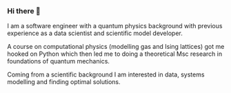 ### Hi there 👋

I am a software engineer with a quantum physics background with previous experience as a data scientist and scientific model developer.

A course on computational physics (modelling gas and Ising lattices) got me hooked on Python which then led me to doing a theoretical Msc research in foundations of quantum mechanics.

Coming from a scientific background I am interested in data, systems modelling and finding optimal solutions.

<!--
**whekman/whekman** is a ✨ _special_ ✨ repository because its `README.md` (this file) appears on your GitHub profile.

Here are some ideas to get you started:

- 🔭 I’m currently working on ...
- 🌱 I’m currently learning ...
- 👯 I’m looking to collaborate on ...
- 🤔 I’m looking for help with ...
- 💬 Ask me about ...
- 📫 How to reach me: ...
- 😄 Pronouns: ...
- ⚡ Fun fact: ...
-->
